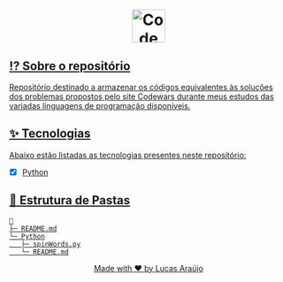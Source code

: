 <h1 align="center">
  <a href="https://github.com/luksaraujo/Codewars.com">
  <img alt="Codewars logo" height="60" title="Codewars" src="https://www.codewars.com/packs/assets/logo.61192cf7.svg" />
</h1>

## ⁉ Sobre o repositório

Repositório destinado a armazenar os códigos equivalentes às soluções dos problemas propostos pelo site Codewars durante meus estudos das variadas linguagens de programação disponíveis.

## ✨ Tecnologias

Abaixo estão listadas as tecnologias presentes neste repositório:

- [x] Python

## 📁 Estrutura de Pastas

```
📁
├─ README.md
└─ Python
   ├─ spinWords.py
   └─ README.md
```

<div align="center">
  <p>Made with ❤ by Lucas Araújo</p>
</div>
